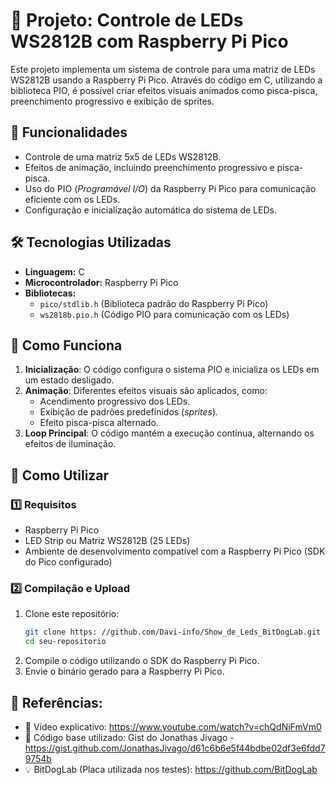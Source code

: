 # 🎇 Projeto: Controle de LEDs WS2812B com Raspberry Pi Pico

Este projeto implementa um sistema de controle para uma matriz de LEDs WS2812B usando a Raspberry Pi Pico. Através do código em C, utilizando a biblioteca PIO, é possível criar efeitos visuais animados como pisca-pisca, preenchimento progressivo e exibição de sprites.

## 🚀 Funcionalidades

- Controle de uma matriz 5x5 de LEDs WS2812B.
- Efeitos de animação, incluindo preenchimento progressivo e pisca-pisca.
- Uso do PIO (*Programável I/O*) da Raspberry Pi Pico para comunicação eficiente com os LEDs.
- Configuração e inicialização automática do sistema de LEDs.

## 🛠️ Tecnologias Utilizadas

- **Linguagem:** C
- **Microcontrolador:** Raspberry Pi Pico
- **Bibliotecas:** 
  - `pico/stdlib.h` (Biblioteca padrão do Raspberry Pi Pico)
  - `ws2818b.pio.h` (Código PIO para comunicação com os LEDs)

## 📜 Como Funciona

1. **Inicialização**: O código configura o sistema PIO e inicializa os LEDs em um estado desligado.
2. **Animação**: Diferentes efeitos visuais são aplicados, como:
   - Acendimento progressivo dos LEDs.
   - Exibição de padrões predefinidos (*sprites*).
   - Efeito pisca-pisca alternado.
3. **Loop Principal**: O código mantém a execução contínua, alternando os efeitos de iluminação.

## 🔧 Como Utilizar

### 1️⃣ Requisitos

- Raspberry Pi Pico
- LED Strip ou Matriz WS2812B (25 LEDs)
- Ambiente de desenvolvimento compatível com a Raspberry Pi Pico (SDK do Pico configurado)

### 2️⃣ Compilação e Upload

1. Clone este repositório:
   ```bash
   git clone https: //github.com/Davi-info/Show_de_Leds_BitDogLab.git
   cd seu-repositorio
2. Compile o código utilizando o SDK do Raspberry Pi Pico.
3. Envie o binário gerado para a Raspberry Pi Pico.

## 📌 Referências:
* 🎥 Vídeo explicativo: https://www.youtube.com/watch?v=chQdNiFmVm0
* 📜 Código base utilizado: Gist do Jonathas Jivago - https://gist.github.com/JonathasJivago/d61c6b6e5f44bdbe02df3e6fdd79754b
* 💡 BitDogLab (Placa utilizada nos testes): https://github.com/BitDogLab
